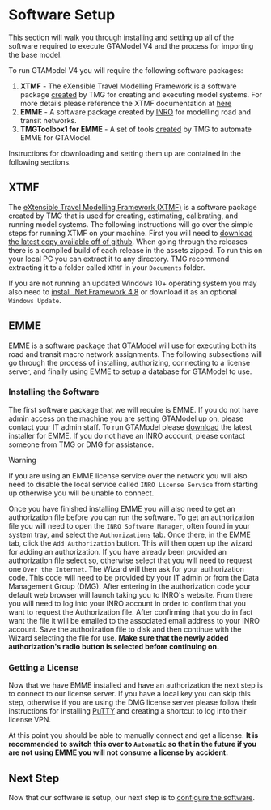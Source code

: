 # Software Setup

This section will walk you through installing and setting up
all of the software required to execute GTAModel V4 and the process for importing the base model.

To run GTAModel V4 you will require the following software packages:
1. **XTMF** - The eXensible Travel Modelling Framework is a software package [created](https://github.com/TravelModellingGroup/XTMF) 
    by TMG for creating and executing model systems. For more details please reference the XTMF
    documentation at [here](../../../xtmf/index.md)
1. **EMME** - A software package created by [INRO](https://www.inrosoftware.com) for modelling road and transit networks.
1. **TMGToolbox1 for EMME** - A set of tools [created](https://github.com/TravelModellingGroup/TMGToolbox) by TMG to automate EMME for GTAModel.

Instructions for downloading and setting them up are contained in the following sections.

## XTMF

The [eXtensible Travel Modelling Framework (XTMF)](https://github.com/TravelModellingGroup/XTMF/releases) is a software package created by TMG that is used for creating, estimating,
calibrating, and running model systems.  The following instructions will go over the simple steps for running XTMF on your machine. First you will need 
to [download the latest copy available off of github](https://github.com/TravelModellingGroup/XTMF/releases).  When going through the releases there is a compiled build
of each release in the assets zipped.  To run this on your local PC you can extract it to any directory.  TMG recommend extracting it to a folder called `XTMF` in your `Documents` folder.

If you are not running an updated Windows 10+ operating system you may also need to [install .Net Framework 4.8](https://dotnet.microsoft.com/en-us/download/dotnet-framework/net48)
or download it as an optional `Windows Update`.

## EMME

EMME is a software package that GTAModel will use for executing both its road and transit macro network assignments.  The following subsections will go through the process of
installing, authorizing, connecting to a license server, and finally using EMME to setup a database for GTAModel to use.

### Installing the Software

The first software package that we will require is EMME. If you do not have admin access on the machine you are setting GTAModel up on, please
contact your IT admin staff. To run GTAModel please [download](https://www.inrosoftware.com/en/account/downloads/)
the latest installer for EMME.  If you do not have an INRO account, please contact someone from TMG or DMG for assistance.

> [!WARNING]
> If you are using an EMME license service over the network you will also need to disable the local service called `INRO License Service` from starting up otherwise you will
> be unable to connect.

Once you have finished installing EMME you will also need to get an authorization file before you can run the software.  To get an authorization file you will need to open the
`INRO Software Manager`, often found in your system tray, and select the `Authorizations` tab.  Once there, in the EMME tab, click the `Add Authorization` button.  This will then
open up the wizard for adding an authorization.  If you have already been provided an authorization file select so, otherwise select that you will need to request one `Over the Internet`.
The Wizard will then ask for your authorization code.  This code will need to be provided by your IT admin or from the Data Management Group (DMG).  After entering in the authorization code
your default web browser will launch taking you to INRO's website.  From there you will need to log into your INRO account in order to confirm that you want to request the Authorization file.
After confirming that you do in fact want the file it will be emailed to the associated email address to your INRO account.  Save the authorization file to disk and then continue with the Wizard
selecting the file for use.  **Make sure that the newly added authorization's radio button is selected before continuing on.**

### Getting a License

Now that we have EMME installed and have an authorization the next step is to connect to our license server.  If you have a local key you can skip this step, otherwise if you are
using the DMG license server please follow their instructions for installing [PuTTY](https://www.chiark.greenend.org.uk/~sgtatham/putty/latest.html) and creating a shortcut to log
into their license VPN.

At this point you should be able to manually connect and get a license.  **It is recommended to switch this over to `Automatic` so that in the future if you are not using EMME you will
not consume a license by accident.**


## Next Step

Now that our software is setup, our next step is to [configure the software](initial_configuration.md).